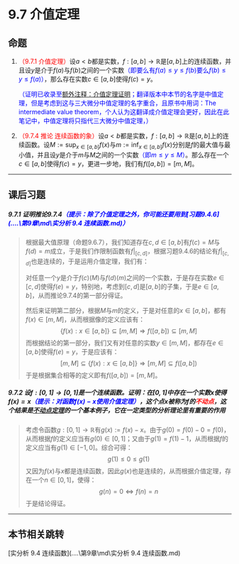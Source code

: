 # 9.7 介值定理

## 命题

1. <font color=red>（9.7.1 介值定理）</font>设$a<b$都是实数，$f:[a,b]\to\mathbb R$是$[a,b]$上的连续函数，并且设$y$是介于$f(a)$与$f(b)$之间的一个实数<font color=blue>（即要么有$f(a)\leq y\leq f(b)$要么$f(b)\leq y\leq f(a)$）</font>，那么存在实数$c\in[a,b]$使得$f(c)=y$。

   <font color=blue>（证明已收录至[额外注释：介值定理证明](..\..\额外注释\md\额外注释.md)；翻译版本中本节的名字是中值定理，但是考虑到这与三大微分中值定理的名字重合，且原书中用词：The intermediate value theorem，个人认为这翻译成介值定理会更好，因此在此笔记中，中值定理将只指代三大微分中值定理，）</font>

1. <font color=red>（9.7.4 推论 连续函数的象）</font>设$a<b$都是实数，$f:[a,b]\to\mathbb R$是$[a,b]$上的连续函数。设$\displaystyle M:=\sup_{x\in[a,b]}f(x)$与$\displaystyle m:=\inf_{x\in[a,b]}f(x)$分别是$f$的最大值与最小值，并且设$y$是介于$m$与$M$之间的一个实数<font color=blue>（即$m\leq y\leq M$）</font>。那么存在一个$c\in[a,b]$使得$f(c)=y$，更进一步地，我们有$f([a,b])=[m,M]$。

---

## 课后习题

##### 9.7.1 证明推论9.7.4<font color=blue>（提示：除了介值定理之外，你可能还要用到[习题9.4.6](..\..\第9章\md\实分析 9.4 连续函数.md)）</font>

> 根据最大值原理（命题9.6.7），我们知道存在$c,d\in[a,b]$有$f(c)=M$与$f(d)=m$成立，于是我们作限制函数有$f|_{[c,d]}$，根据习题9.4.6的结论有$f|_{[c,d]}$也是连续的，于是运用介值定理，我们有：
>
> 对任意一个$y$是介于$f(c)(M)$与$f(d)(m)$之间的一个实数，于是存在实数$e\in[c,d]$使得$f(e)=y$，特别地，考虑到$[c,d]$是$[a,b]$的子集，于是$e\in[a,b]$，从而推论9.7.4的第一部分得证。
>
> 然后来证明第二部分，根据$M$与$m$的定义，于是对任意的$x\in[a,b]$，都有$f(x)\in[m,M]$，从而根据像的定义应该有：
> $$
> \{f(x):x\in[a,b]\}\subseteq [m,M]\Longrightarrow f([a,b])\subseteq[m,M]
> $$
> 而根据结论的第一部分，我们又有对任意的实数$y\in[m,M]$，都存在$e\in[a,b]$使得$f(e)=y$，于是应该有：
> $$
> [m,M]\subseteq\{f(x):x\in[a,b]\}\Longrightarrow[m,M]\subseteq f([a,b])
> $$
> 于是根据集合相等的定义即有$f([a,b])=[m,M]$。

##### 9.7.2 设$f:[0,1]\to[0,1]$是一个连续函数。证明：在$[0,1]$中存在一个实数$x$使得$f(x)=x$<font color=blue>（提示：对函数$f(x)-x$使用介值定理）</font>，这个点$x$被称为$f$的<font color=red>不动点</font>，这个结果是[不动点定理](https://zh.wikipedia.org/wiki/%E4%B8%8D%E5%8A%A8%E7%82%B9%E5%AE%9A%E7%90%86)的一个基本例子，它在一定类型的分析理论里有重要的作用

> 考虑令函数$g:[0,1]\to\mathbb R$有$g(x):=f(x)-x$。由于$g(0)=f(0)-0=f(0)$，从而根据$f$的定义应当有$g(0)\in[0,1]$；又由于$g(1)=f(1)-1$，从而根据$f$的定义应当有$g(1)\in[-1,0]$。综合可得：
> $$
> g(1)\leq 0\leq g(1)
> $$
> 又因为$f(x)$与$x$都是连续函数，因此$g(x)$也是连续的，从而根据介值定理，存在一个$n\in[0,1]$，使得：
> $$
> g(n)=0\iff f(n)=n
> $$
> 于是结论得证。

---

## 本节相关跳转

[实分析 9.4 连续函数](..\..\第9章\md\实分析 9.4 连续函数.md)
